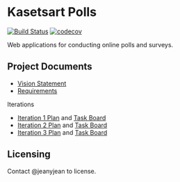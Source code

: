 # Kasetsart Polls
[![Build Status](https://travis-ci.com/jeanyjean/ku-polls.svg?branch=master)](https://travis-ci.com/jeanyjean/ku-polls)
[![codecov](https://codecov.io/gh/jeanyjean/ku-polls/branch/master/graph/badge.svg?token=WKBFGTX02L)](undefined)

Web applications for conducting online polls and surveys.

## Project Documents

* [Vision Statement](../../wiki/Vision%20Statement)
* [Requirements](../../wiki/Requirements)

Iterations

* [Iteration 1 Plan](../../wiki/Iteration%201%20Plan) and [Task Board](../../projects/1)
* [Iteration 2 Plan](../../wiki/Iteration%202%20Plan) and [Task Board](../../projects/2)
* [Iteration 3 Plan](../../wiki/Iteration%203%20Plan) and [Task Board](../../projects/3)

## Licensing 
Contact @jeanyjean to license.

